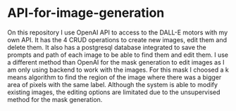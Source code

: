 # API-for-image-generation

On this repository I use OpenAI API to access to the DALL-E motors with my own API. It has the 4 CRUD operations to create new images, edit them and delete them. 
It also has a postgresql database integrated to save the prompts and path of each image to be able to find them and edit them. 
I use a different method than OpenAI for the mask generation to edit images as I am only using backend to work with the images. For this mask I choosed
a k means algorithm to find the region of the image where there was a bigger area of pixels with the same label. Although the system is able to modify existing images,
the editing options are limitated due to the unsupervised method for the mask generation. 
